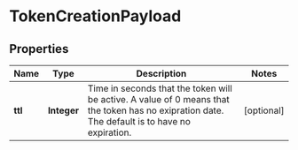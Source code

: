 

# TokenCreationPayload


## Properties

| Name | Type | Description | Notes |
|------------ | ------------- | ------------- | -------------|
|**ttl** | **Integer** | Time in seconds that the token will be active. A value of 0 means that the token has no exipration date. The default is to have no expiration. |  [optional] |



